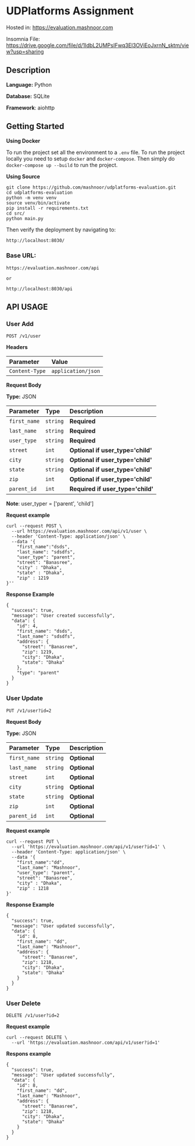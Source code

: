 # UDPlatforms Assignment

Hosted in: https://evaluation.mashnoor.com

Insomnia File: https://drive.google.com/file/d/1IdbL2UMPsIFwq3El3OViEoJxrnN_sktm/view?usp=sharing

## Description

**Language:** Python

**Database:** SQLite

**Framework**: aiohttp

## Getting Started

**Using Docker**

To run the project set all the environment to a `.env` file. To run the project locally you need to setup `docker` and `docker-compose`.
 Then simply do `docker-compose up --build` to run the project. 



**Using Source**
```sh=
git clone https://github.com/mashnoor/udplatforms-evaluation.git
cd udplatforms-evaluation
python -m venv venv
source venv/bin/activate
pip install -r requirements.txt
cd src/
python main.py
```


Then verify the deployment by navigating to:

```sh
http://localhost:8030/
```


### Base URL:
```
https://evaluation.mashnoor.com/api

or

http://localhost:8030/api
```

## API USAGE
### User Add
```http
POST /v1/user
```
**Headers**

| Parameter | Value | 
| :--- | :--- 
| `Content-Type` | `application/json` | 
**Request Body**

**Type:** 
JSON

| Parameter | Type | Description |
| :--- | :--- | :--- |
| `first_name` | `string` | **Required** |
| `last_name` | `string` | **Required** |
| `user_type` | `string` | **Required** |
| `street` | `int` | **Optional if user_type='child'** |
| `city` | `string` | **Optional if user_type='child'** |
| `state` | `string` | **Optional if user_type='child'** |
| `zip` | `int` | **Optional if user_type='child'** |
| `parent_id` | `int` | **Required if user_type='child'** |
**Note**: user_typer = ['parent', 'child']

**Request example**
```json=
curl --request POST \
  --url https://evaluation.mashnoor.com/api/v1/user \
  --header 'Content-Type: application/json' \
  --data '{
	"first_name":"dsds",
	"last_name": "sdsdfs",
	"user_type": "parent",
	"street": "Banasree",
	"city" : "Dhaka",
	"state" : "Dhaka",
	"zip" : 1219
}''
```

**Response Example**
```json=
{
  "success": true,
  "message": "User created successfully",
  "data": {
    "id": 4,
    "first_name": "dsds",
    "last_name": "sdsdfs",
    "address": {
      "street": "Banasree",
      "zip": 1219,
      "city": "Dhaka",
      "state": "Dhaka"
    },
    "type": "parent"
  }
}
```
### User Update
```http
PUT /v1/user?id=2
```
**Request Body**

**Type:**
JSON

| Parameter | Type | Description |
| :--- | :--- | :--- |
| `first_name` | `string` | **Optional** |
| `last_name` | `string` | **Optional** |
| `street` | `int` | **Optional** |
| `city` | `string` | **Optional** |
| `state` | `string` | **Optional** |
| `zip` | `int` | **Optional** |
| `parent_id` | `int` | **Optional** |


**Request example**
```json=
curl --request PUT \
  --url 'https://evaluation.mashnoor.com/api/v1/user?id=1' \
  --header 'Content-Type: application/json' \
  --data '{
	"first_name":"dd",
	"last_name": "Mashnoor",
	"user_type": "parent",
	"street": "Banasree",
	"city" : "Dhaka",
	"zip" : 1218
}'
```

**Response Example**
```json=
{
  "success": true,
  "message": "User updated successfully",
  "data": {
    "id": 8,
    "first_name": "dd",
    "last_name": "Mashnoor",
    "address": {
      "street": "Banasree",
      "zip": 1218,
      "city": "Dhaka",
      "state": "Dhaka"
    }
  }
}
```

### User Delete
```http
DELETE /v1/user?id=2
```

**Request example**
```json=
curl --request DELETE \
  --url 'https://evaluation.mashnoor.com/api/v1/user?id=1'
```

**Respons example**
```json=
{
  "success": true,
  "message": "User updated successfully",
  "data": {
    "id": 8,
    "first_name": "dd",
    "last_name": "Mashnoor",
    "address": {
      "street": "Banasree",
      "zip": 1218,
      "city": "Dhaka",
      "state": "Dhaka"
    }
  }
}
```

